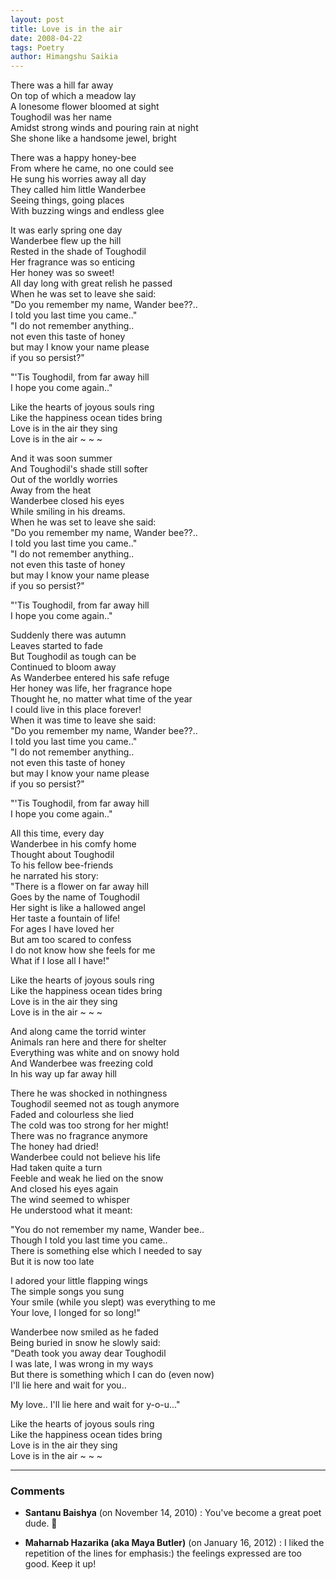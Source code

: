 ```yaml
---
layout: post
title: Love is in the air
date: 2008-04-22
tags: Poetry
author: Himangshu Saikia
---
```


There was a hill far away  
On top of which a meadow lay  
A lonesome flower bloomed at sight  
Toughodil was her name  
Amidst strong winds and pouring rain at night  
She shone like a handsome jewel, bright  

There was a happy honey-bee  
From where he came, no one could see  
He sung his worries away all day  
They called him little Wanderbee  
Seeing things, going places  
With buzzing wings and endless glee  

It was early spring one day  
Wanderbee flew up the hill  
Rested in the shade of Toughodil  
Her fragrance was so enticing  
Her honey was so sweet!  
All day long with great relish he passed  
When he was set to leave she said:  
"Do you remember my name, Wander bee??..  
I told you last time you came.."  
"I do not remember anything..  
not even this taste of honey  
but may I know your name please  
if you so persist?"  

"'Tis Toughodil, from far away hill  
I hope you come again.."  

Like the hearts of joyous souls ring  
Like the happiness ocean tides bring  
Love is in the air they sing  
Love is in the air ~ ~ ~  

And it was soon summer  
And Toughodil's shade still softer  
Out of the worldly worries  
Away from the heat  
Wanderbee closed his eyes  
While smiling in his dreams.  
When he was set to leave she said:  
"Do you remember my name, Wander bee??..  
I told you last time you came.."  
"I do not remember anything..  
not even this taste of honey  
but may I know your name please  
if you so persist?"  

"'Tis Toughodil, from far away hill  
I hope you come again.."  

Suddenly there was autumn  
Leaves started to fade  
But Toughodil as tough can be  
Continued to bloom away  
As Wanderbee entered his safe refuge  
Her honey was life, her fragrance hope  
Thought he, no matter what time of the year  
I could live in this place forever!  
When it was time to leave she said:  
"Do you remember my name, Wander bee??..  
I told you last time you came.."  
"I do not remember anything..  
not even this taste of honey  
but may I know your name please  
if you so persist?"  

"'Tis Toughodil, from far away hill  
I hope you come again.."  

All this time, every day  
Wanderbee in his comfy home  
Thought about Toughodil  
To his fellow bee-friends  
he narrated his story:  
"There is a flower on far away hill  
Goes by the name of Toughodil  
Her sight is like a hallowed angel  
Her taste a fountain of life!  
For ages I have loved her  
But am too scared to confess  
I do not know how she feels for me  
What if I lose all I have!"  

Like the hearts of joyous souls ring  
Like the happiness ocean tides bring  
Love is in the air they sing  
Love is in the air ~ ~ ~  

And along came the torrid winter  
Animals ran here and there for shelter  
Everything was white and on snowy hold  
And Wanderbee was freezing cold  
In his way up far away hill  

There he was shocked in nothingness  
Toughodil seemed not as tough anymore  
Faded and colourless she lied  
The cold was too strong for her might!  
There was no fragrance anymore  
The honey had dried!  
Wanderbee could not believe his life  
Had taken quite a turn  
Feeble and weak he lied on the snow  
And closed his eyes again  
The wind seemed to whisper  
He understood what it meant:  

"You do not remember my name, Wander bee..  
Though I told you last time you came..  
There is something else which I needed to say  
But it is now too late  

I adored your little flapping wings  
The simple songs you sung  
Your smile (while you slept) was everything to me  
Your love, I longed for so long!"  

Wanderbee now smiled as he faded  
Being buried in snow he slowly said:  
"Death took you away dear Toughodil  
I was late, I was wrong in my ways  
But there is something which I can do (even now)  
I'll lie here and wait for you..  

My love.. I'll lie here and wait for y-o-u..."  

Like the hearts of joyous souls ring  
Like the happiness ocean tides bring  
Love is in the air they sing  
Love is in the air ~ ~ ~  

---

### Comments

- **Santanu Baishya** (on November 14, 2010) : You've become a great poet dude. 🙂

- **Maharnab Hazarika (aka Maya Butler)** (on January 16, 2012) : I liked the repetition of the lines for emphasis:) the feelings expressed are too good. Keep it up!